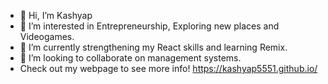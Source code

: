 - 👋 Hi, I’m Kashyap
- 👀 I’m interested in Entrepreneurship, Exploring new places and Videogames.
- 🌱 I’m currently strengthening my React skills and learning Remix.
- 💞️ I’m looking to collaborate on management systems.
- Check out my webpage to see more info! https://kashyap5551.github.io/

<!---
Kashyap5551/Kashyap5551 is a ✨ special ✨ repository because its `README.md` (this file) appears on your GitHub profile.
You can click the Preview link to take a look at your changes.
--->
